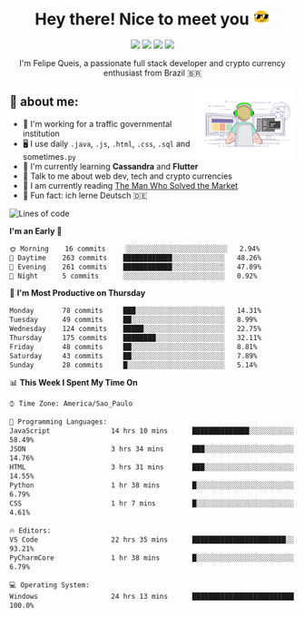 
<h1 align="center">Hey there! Nice to meet you <img src="assets/sunglasses.gif" width="30"/></h1>

<p align="center">
  <a href="https://github.com/fqueis"><img src="https://img.shields.io/badge/-Github-000?style=flat&logo=Github&logoColor=white" /></a>
  <a href="https://www.linkedin.com/in/fqueis"><img src="https://img.shields.io/badge/-LinkedIn-blue?style=flat&logo=Linkedin&logoColor=white" /></a>
  <a href="mailto:fqueis@gmail.com"><img src="https://img.shields.io/badge/-Gmail-c14438?style=flat&logo=Gmail&logoColor=white" /></a>
  <a href="mailto:fqueis@outlook.com"><img src="https://img.shields.io/badge/-Outlook-0078D4?style=flat&logo=Microsoft-Outlook&logoColor=white" /></a>
</p>

<p align="center">I'm Felipe Queis, a passionate full stack developer and crypto currency enthusiast from Brazil 🇧🇷</p>

<img width="35%" align="right" alt="fqueis" src="assets/profile.gif" /></p>

## 🤵 about me:

- 🏢 I'm working for a traffic governmental institution
- 🖥️ I use daily `.java`, `.js`, `.html`, `.css`, `.sql` and sometimes`.py`
- 🌱 I'm currently learning **Cassandra** and **Flutter**
- 💬 Talk to me about web dev, tech and crypto currencies
- 📖 I am currently reading [The Man Who Solved the Market](https://amzn.com/073521798X)
- 💭 Fun fact: ich lerne Deutsch 🇩🇪

<!--START_SECTION:waka-->
![Lines of code](https://img.shields.io/badge/From%20Hello%20World%20I%27ve%20Written-216455%20lines%20of%20code-blue)

**I'm an Early 🐤** 

```text
🌞 Morning    16 commits     ░░░░░░░░░░░░░░░░░░░░░░░░░   2.94% 
🌆 Daytime    263 commits    ████████████░░░░░░░░░░░░░   48.26% 
🌃 Evening    261 commits    ████████████░░░░░░░░░░░░░   47.89% 
🌙 Night      5 commits      ░░░░░░░░░░░░░░░░░░░░░░░░░   0.92%

```
📅 **I'm Most Productive on Thursday** 

```text
Monday       78 commits     ███░░░░░░░░░░░░░░░░░░░░░░   14.31% 
Tuesday      49 commits     ██░░░░░░░░░░░░░░░░░░░░░░░   8.99% 
Wednesday    124 commits    █████░░░░░░░░░░░░░░░░░░░░   22.75% 
Thursday     175 commits    ████████░░░░░░░░░░░░░░░░░   32.11% 
Friday       48 commits     ██░░░░░░░░░░░░░░░░░░░░░░░   8.81% 
Saturday     43 commits     ██░░░░░░░░░░░░░░░░░░░░░░░   7.89% 
Sunday       28 commits     █░░░░░░░░░░░░░░░░░░░░░░░░   5.14%

```


📊 **This Week I Spent My Time On** 

```text
⌚︎ Time Zone: America/Sao_Paulo

💬 Programming Languages: 
JavaScript               14 hrs 10 mins      ██████████████░░░░░░░░░░░   58.49% 
JSON                     3 hrs 34 mins       ███░░░░░░░░░░░░░░░░░░░░░░   14.76% 
HTML                     3 hrs 31 mins       ███░░░░░░░░░░░░░░░░░░░░░░   14.55% 
Python                   1 hr 38 mins        █░░░░░░░░░░░░░░░░░░░░░░░░   6.79% 
CSS                      1 hr 7 mins         █░░░░░░░░░░░░░░░░░░░░░░░░   4.61%

🔥 Editors: 
VS Code                  22 hrs 35 mins      ███████████████████████░░   93.21% 
PyCharmCore              1 hr 38 mins        █░░░░░░░░░░░░░░░░░░░░░░░░   6.79%

💻 Operating System: 
Windows                  24 hrs 13 mins      █████████████████████████   100.0%

```


<!--END_SECTION:waka-->
